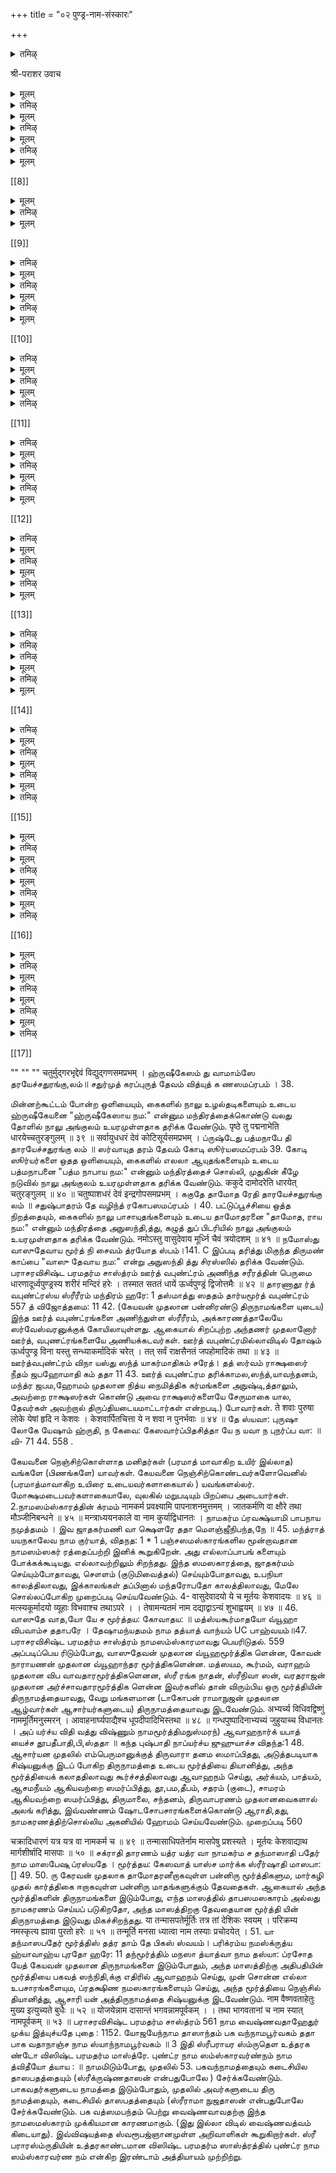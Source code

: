 +++
title = "०२ पुण्ड्र-नाम-संस्कारः"

+++

<details><summary>तमिऴ्</summary>

2-வது அத்தியாயம்
புண்ட்ரஸம்ஸ்காரத்தின் க்ரமம்
</details>

श्री-पराशर उवाच

<details><summary>मूलम्</summary>

अतः परं प्रवक्ष्यामि पुण्ड्र-धारणमम् उत्तमम्।  
यस्य धारण-मात्रेण सर्व-तीर्थ-फलं लभेत् ॥ १ ॥  
</details>

<details><summary>तमिऴ्</summary>

தாபஸம்ஸ்காரத்தை நிரூபித்தபின்பு, மிகச்சிறந்த புண்டரத ரணமாகிற ஸம்ஸ்காரம் பற்றிக் கூறுகிறேன். இந்த ஸம்ஸ்காரம் பெற்றவன், கங்கை முதலான எல்லாத் தீர்த்தங்களிலும் நீராடியதாலுண்டாகும பலனைப்பெறு
வான்.
</details>

<details><summary>मूलम्</summary>

पूर्वाह्णे पूर्ववत् स्नात्वा सम्पूज्य मधु-सूदनम्।  
शिष्यं स्नातम् अलङ्कृत्य पुण्ड्र-धारणम् आदिशेत् ॥ २ ॥
</details>

<details><summary>तमिऴ्</summary>

முதல் அத்தியாயத்தில் சொல்லியதுபோல் காலையில் நீராடி எம்பெருமானை ஆராதி,த்து, நீராடியவனாய், நல்ல வஸ்த்ரம் ஆபரணங்கள் முதலானவற்றால் அலங்கரிக்கப் பெற்றவனாயுள்ள சிஷ்யனைப் புண்ட்ரஸம்ஸ்காரம் பெற்றுக் கொள்ளும்படி நியமிக்கவேண்டியது.
</details>

<details><summary>मूलम्</summary>

स्थण्डिले सैकते वा ऽपि ह्य् उपलिप्य ततो गुरुः।  
द्वादशैतानि पुण्ड्राणि लिखेत् तस्मिन् यथा-क्रमम् ॥ ३ ॥
</details>

<details><summary>तमिऴ्</summary>

புல் பூண்டுகளில்லாத தரையிலாவது, மணற்பிரதேசத் திலாவது, கோமயத்தினால் (பசுஞ்சாணியினால்) மெழுகிய இடத்தில், கிழக்கு முதலான திழக்குகளில் முறையே
கேசவன் முதலான பனிரண்டு ஊர்த் வபுண்ட்ரங்களையும் எழுதவேண்டியது.
</details>

<details><summary>मूलम्</summary>

अष्ट-पुण्ड्राण्य् अष्ट-दिक्षु मध्ये चत्वारि विन्यसेत्।  
व्याहरन् सर्व-पुण्ड्रेषु केशवादीन् यथा-क्रमम् ॥ ४ ॥
</details>

[[8]]

<details><summary>मूलम्</summary>

आवाहनार्घ्य-पाद्यैश् च धूप-दीप-निवेदनैः।  
सम्पूज्याग्निं प्रतिष्ठाप्य होमं पूर्ववद् आचरेत्॥ ५ ॥  
पौरुषेण तु सूक्तेन केशवाद्यैश् च नामभिः।  
मूल-मन्त्रेण वै हुत्वा होम-शेषं समापयेत् ॥ ६ ॥  
</details>

<details><summary>तमिऴ्</summary>

அதில், கிழக்கு தென்கிழக்கு முதலான எட்டு திக்கு களில் எட்டு புண்ட்ரங்களையும், நடுவில் (விதி,க்குகளை
பராசரவிசிஷ்ட பரமதர்ம சாஸ்த்ரம்
545
நாலு
விட்டு) கிழக்கு முதலான நாலு திக்குகளில் புண்ட்ரங்களையும ஆகப் பனிரண்டு ஊர்த் வபுண்ட் ரங்களை எ ழுதி, அவற்றில் எழுதிய முறையிலேயே கேசவன் முதலாக தாமோதரனீறாகப் பனிரண்டு திருநாமங்களை ஆவாஹநம்பண்ணி, அவர்கள் திருநாமங்களைக்கொண்டே அர்க்யம்,பாத,யம், ஆசமநீயம,தூ,பம,தீபம் முதலி ஆராதி,த்து, பழம் முதலாகத் தாம்பூல் மீறாகக் கண்டருளப்பண்ணி, அதன்பின் முன் அத்யாயத் தில் சொன்னபடி அவரவர் க்ருஹ்ய ஸூத்ரததின்படி அக நிப்ரதிஷ்டை, பண்ணி,புருஷஸுக்த மந்திரங்களாலும், கேயவன் முதலான பன்னிருநாமங்களாலும், திருமந்திரத் தினாலும் ஹோமததை ஸமபூர்ணமாகச் செய்துமுடிக்க வேண்டும்.
யவைகளால்
</details>

<details><summary>मूलम्</summary>

प्रदक्षिणं ततः कुर्यान् नमस्कुर्याच् च भक्तितः।  
पुण्ड्राणि धारयेच् छिष्यम् आसीनं विनयान्वितम् ॥ ७ ॥  
नमस्कृत्य ततः शिष्यो गुरुं सर्व-गुणान्वितम्।  
तदा प्रभृति पुण्ड्राणि मृद्-आधार्याणि नित्यशः ॥ ८ ॥  
</details>

[[9]]

<details><summary>तमिऴ्</summary>

அதற்குப்பின், ஆசார்யன் பகதியுடன் அக்னிக்கு ப்ரதக்ஷிண நமஸகாரங்களைபபண்ணி, வணக்கத்துடன் தன் அருகில் உட்கார்ந்திருக்கும் சிஷ்யனுக்கு, மேலே சொல்லப்போகிற முறையில் ஊர்த்வபுண்ட்ரத ாரணம் செய்விக்கவேண்டியது. சிஷ்யனும், தனக்கு அறிவளித்த வனாய், ஆசார்யகு ணங்களனைத்தும நிறைந்தவனான குருவுக்கு தண்டன் ஸமர்பபித்து, அன்றுமுதல் வெள்ளை மண்ணால் ஊர்த் வபுண்ட ரங்களை தரிக்கக்கடவன்.
</details>

<details><summary>मूलम्</summary>

आदाय वैष्णवे क्षेत्रे मृत्तिकां विमलां शुभाम्। 
मूल-मन्त्रेणाभिमन्त्र्य चोर्ध्व-पुण्ड्राणि धारयेत् ॥ ९ ॥ 
ललाटादिषु चाङ्गेषु केशवादीन् यथा-क्रमम्।
</details>

<details><summary>तमिऴ्</summary>

அந்த மண்ணை எம்பெருமான் உகந்த திவ்யதே யங் களிலிருந்து எடுத்து, வெண்மையாய், ம்ருது வாய், மண முடையதாம்படி பக்குவம்செய்து, திருமந்திரத்தினால் அபி மந்த்ரணம் செய்து, நெற்றி முதலான அவயவங்களில் அதைக்கொண்டு ஊர்த்வபுண்ட்ரமாக தரித்து, அவை களில் கேயவன் முதலான பன்னிருமூர்த்திகளை முறையே ஆவாஹனம் செய்யவேண்டும்.
ஊர்த் வபுண்ட் ரலக்ஷணம்
</details>

<details><summary>मूलम्</summary>

द्व्य्-अङ्गुलं त्र्य्-अङ्गुलं वापि ह्य् अन्तरालं प्रकल्पयेत्॥ १० ॥  
पार्श्वम् अङ्गुल-मात्रं स्याद् ऊर्ध्व-पुण्ड्रस्य लक्षणम्।
</details>

<details><summary>तमिऴ्</summary>

டையில் இரண்டு அங்குலமாவது, மூன்றாங்குலமா வது இடைவெளிவிட்டு, இரு பக்கங்களிலும் ஒவ்வோரங் குலம் அகலமுடையதாய் தரிக்கப்பட்டது
ஊர்த்வ புணட்ரம் எனப்படும்.
</details>

<details><summary>मूलम्</summary>

> हरेः पादाकृतिं रम्यं सुपार्श्वं सुमनोहरम् ॥ ११ ॥  
नासिका-मूलम् आरभ्य ललाटान्तं च विन्यसेत् ।  
एवं सर्वाणि पुण्ड्राणि सच्-छिद्राण्य् एव कारयेत् ॥ १२ ॥  
</details>

[[10]]

<details><summary>तमिऴ्</summary>

பராசரவிசிஷ்ட பரமதர்ம சாஸ்த்ரம்
ஹரிபாதாக்ருதியாய்,
பக்கங்களை
547
அழகியதாய், ஒழுங்கான உடையதாய், நெஞ்சுக்கு மிகவினியதான ஊர்த்வபுண்டாரத்தை, நாஸிகா மூலம் என்று ஸாஸ்த்ர ஸித்தமான மூககின மூன்றாவது பாகத்தில் தொடங்கி, நெற்றிக்கட்டு வரையில அழகாக தரிக்கவேண்டும். இப்படியே மற்ற ஊர்த்வபுணட் ரங்களையும் இடைவெளி யுடையதாகவே தரிக்கவேண்டும்.
இடைவெளியில்லாத ஊர்த் வபுண்ட்ரத்துக்கு நிஷேதம் 
</details>

<details><summary>मूलम्</summary>

प्रमाण-हीनं बद्धाग्रम् अ-च्छिद्रं च विवर्जयेत्।  
अ-च्छिद्रम् ऊर्ध्व-पुण्ड्रं तु यः करोति विमूढ-धीः ॥ १३ ॥  
तेनैव हि धृतस् सम्यक् छुनः पादो न संशयः।  
तस्माच् छिद्रान्वितं पुण्ड्रं ब्राह्मणस् सततं धरेत् ॥ १४ ॥  
</details>

<details><summary>तमिऴ्</summary>

கீழ்ச்சொன்ன அளவுகளில் மாறுபட்டதாகவோ, இடைவெளியில்லாததாகவோ ஊர்த் வபுண்ட்ரத்தை தரிக்கக்கூடாது. இந்த லக்ஷண மறியாத அறிவிலி, இப்படித் தவறான முறையில் அதை தரித்தானாகில், அவன் நாயின் காலையே நன்கு தரித்துக் கொண்டவனாவான் என்பதில் ஐயமில்லை. ஆகையால், அந்தணன் எப்போதும் ஊர்த,வபுண்ட்ரத்தை முற்கூறிய படி இடைவெளி முதலான லக்ஷணங்கள் உடையதாகவே தரிக்கவேண்டும்.
வைதிககர்மங்களில் ஊர்த் வபுண்ட்ரத ாரணவிதி,
</details>

<details><summary>मूलम्</summary>

सन्ध्या-काले जपे होमे स्वाध्याये पितृ-तर्पणे ।  
श्राद्धे दाने च यज्ञे च धारयेद् ऊर्ध्व-पुण्ड्रकम् ॥ १५ ॥  
</details>

<details><summary>तमिऴ्</summary>

முக்காலங்களிலும் அனுஷ்டிக்க
ஸ்ராத்,த,ம,தாநம்,பாலனை
வேண்டிய ஸந்த்யாவந்தனத்தின்போதும், ஜபம், ஹோமம்,
தினந்தோறும்
வேததய்யநம
பிதருதர்ப்பணம்,
பாவகாலங்களில் செய்யவேண்டிய
</details>

[[11]]

<details><summary>तमिऴ्</summary>

உத்
தேரிததுச்செய்யும யாகம் முதலான நித்ய நைமித்திக காம்யகர்மங்களை, ஊர்த் வபுண்ட்ரமணிந்தபினபே
அநுஷ்டி, க்கவேண்டும்.
ஊர்த்,வபுண்ட்ரமில்லாமல் செய்யும் கர்மம்
பலமின்றியொழிகை
</details>

<details><summary>मूलम्</summary>

ऊर्ध्व-पुण्ड्रं तु विप्राणां सन्ध्यानुष्ठान-कर्मवत्।  
श्राद्ध-काले विशेषेण कर्ता भोक्ता च न त्यजेत् ॥ १६ ॥  
ऊर्ध्व-पुण्ड्र-विहीनस् तु कर्म यत् किञ्चिद् आचरेत्।  
तत्-सर्वं विफलं यायाद् इष्टापूर्तम् अपि द्वि-जाः ॥ १७ ॥  
</details>

<details><summary>तमिऴ्</summary>

அந்தணனுக்கு, ஸந்த யாவந்தனம்போலே ஊர்த்,வ புண்ட்ரத ாரணமும் மிகவும் அவஸ்யமானது. அதிலும், ஸ்ராத்,தகாலத்தில், ஸ்ராத்,த,த்தைச் செய்பவனும், அதில் புஜிக்கிறவனும், ஊர்த் வபுண்ட்ரத்தை விடாமல் தரிக்கவேண்டும். ஊர்த்,வபுண்ட்ரமில்லாதவன் செய்த நித்யநைமித்திகாதி,கர்மங்களும், யாகம் முதலான காம்ய கர்மங்களும், குளம்வெட்டுதல் முதலான புண்யகர்மங்களும்
பலமில்லாமற்போய்விடும்.
பராசரவிசிஷ்ட பரமதர்ம சாஸ்த்ரம்
ஊர்த் வபுண்ட்ரமற்ற ஸ்ரீரத்தைக் காணலாகாது
</details>

<details><summary>मूलम्</summary>

यच् छरीरं मनुष्याणां ऊर्ध्व-पुण्ड्र-विवर्जितम्।  
द्रष्टव्यं नैव तद्-गात्रं श्मशान-सदृशं हि तत् ॥ १८ ॥  
</details>

<details><summary>तमिऴ्</summary>

ஊர்த் வபுண்ட்ரமில்லாத ரீரீரம் சுடுகாட்டை ஒத்த தாகையாலே அதைப் பார்க்கவே கூடாது.
4
ஊர்த், வபுண்ட்ரதாரண பலம்
</details>

<details><summary>मूलम्</summary>

मृदम् आदाय कृष्णायास् तुलस्या मूल-सम्भवाम्।  
धारयेद् ऊर्ध्व-पुण्ड्राणि तस्याः फलम् अन्-अन्तकम् ॥ १९ ॥  
यत् तु दिव्यं हरेः क्षेत्रं मृदम् आदाय तत्र वै।  
धारयेद् ऊर्ध्व-पुण्ड्राणि त्रि-सन्ध्यासु द्वि-जोत्तमाः॥ २० ॥
</details>

[[12]]

<details><summary>तमिऴ्</summary>

அந்தணர் தலைவர்களே। க்ருஷ்ணதுளஸியின் வேர்ப் பற்றிலிருக்கும் மண்ணையாவது, கோயில, திருமலை, பெருமாள் கோயில், திருநாராயணபுரம் முதலான திவ்ய தேயங்களிலுள்ள மண்ணையாவது கொண்டு காலை, நண் பகல், மாலை ஆகிய மூன்று ஸந்த்,யாகாலங்களிலும் ஊர்த் வபுண்ட்ரத்தை தரிப்பவன் அநந்தமான பலனை அடைவான். 
மற்ற புண்ட்ரங்களை தரிப்பதின் பலன் 
</details>

<details><summary>मूलम्</summary>

अ-च्छिद्रम् ऊर्ध्व-पुण्ड्रं वा त्रि-पुण्ड्रं यस् तु धारयेत्।  
स जीवन्न् एव शूद्रत्वम् आशु गच्छत्य् अ-संशयम् ॥ २१ ॥ 
</details>

<details><summary>तमिऴ्</summary>

டைவெளியில்லாத ஊர்த வபுண்ட் ரத்தையோ, திரி (திர்யக்) புண்ட்ரத்தையோ தரிப்பவன் (அந்தணப்பிறப் புடையவனாயினும) இந்த ஜன்மத்திலேயே வைதிக கர்மங் களுக்குத் தகுதியற்றத்ரனாகிவிடுவான் என்பது உறுதி. 
த்ரிபுண்ட்ரதாரியோடு ஸஹவாஸம் கூடாது 
</details>

<details><summary>मूलम्</summary>

कपाल-देह-भस्मास्थि-शुक्ति-पाषाण-धारिणम् ।  
त्रि-पुण्ड्र-धारिणं विप्रं चण्डालम् इव संत्यजेत् ॥ २२ ॥ 
</details>

<details><summary>तमिऴ्</summary>

சங்கு, 
மண்டையோடு, பிணச்சாமபல், எலும்பு, சிவலிங்கக்கல் இவைகளையோ, த்ரிபுண்ட்ரத்தையோ தரிப்பவனை, சண்டாளனைப்போலே விலக்கவேண்டும். 
த்ரிபுண்ட்ரத,ாரியான அந்தணன் தேஸப் ரஷ்டம் செய்யத்தக்கவன்  
</details>

<details><summary>मूलम्</summary>

अग्नि-दं गर-दं चैव लिङ्ग-पाषाण-धारिणम् ।  
तिर्यक्-पुण्ड्र-धरं विप्रं राजा राष्ट्रात् प्रवासयेत् ॥ २३ ॥
</details>

[[13]]

<details><summary>तमिऴ्</summary>

வீட்டில் நெருப்பு வைப்பவன், உணவிலும் நீரிலும் விஷத்தைக் கலப்பவன், சிவலிங்கத்தை தரிப்பவன், திரிபுண்ட்ரத்தை தரிப்பவன் ஏனும் இத்தகைய அந்தணர் அரசன் தன் ராஜ்யத்திலிருந்து வெளியேற்ற 
களை 
வேண்டும். 
பராசரவிசிஷ்ட பரமதர்ம சாஸ்த்ரம் 
த்ரிபுண்ட்ரத,ரிக்கு கோஷ்டி,யில் நிஷேதம் 
</details>

<details><summary>तमिऴ्</summary>

तिर्यक्-पुण्ड्र-धरो विप्रः पङ्क्ति-मध्ये स्थितो यदि ।  
सा पङ्क्तिर् ब्रह्म-हत्यायां युज्यते नात्र संशयः ॥ २४ ॥  
तिर्यक्-पुण्ड्र-धरो विप्रो यत्र तिष्ठति दुर्मतिः । 
स देशः[[??]] पाप-संभूतिश् श्मशान-सदृशो भवेत् ॥ २५ ॥ 
</details>

<details><summary>तमिऴ्</summary>

திரிபுண்ட்ரதாரியான அந்தணனோடே ஒரு வரிசை யில நின்றவர்கள் அனைவரும் ப்ரஹ்மஹத்தி தோஷத்தை அடைவார்கள் என்பதில் ஐயமில்லை. தன் தர்மததை விட்டுத தீயறிவுடையவனாய் த்ரிபுண்ட்ரத்தை தரித்த அந்தணன் வாழும் தேயம பாபமுடையதாய், காட்டை ஒத்ததாகும். 
த்ரிபுண்ட்ரத ாரித் விஜனுக்கு தண்டானை 
</details>

<details><summary>मूलम्</summary>

ब्राह्मणः कुल-जो विद्वान् तिर्यक्-पुण्ड्र-धरो यदि ।  
तं गर्दभं समारोप्य राजा राष्ट्रात् प्रवासयेत् ॥ २६ ॥ 
</details>

<details><summary>तमिऴ्</summary>

நற்குலத்தில், கல்வியுடையவனாகப் பிறந்த அந்தண னும் திர்யக்புண்ட்ரத்தை தரித்தானாகில், அரசன், அவனைக் கழுதையின்மேல் ஏற்றி தோப் ரஷ்டம செய்யவேண்டும். 
</details>

<details><summary>मूलम्</summary>

तस्मात् तु ब्राह्मणो नित्यम् उर्ध्व-पुण्ड्रं हि धारयेत् ।  ऊर्ध्व-पुण्ड्रेण संसिद्धिं लभते नात्र संशयः ॥ २७ ॥ 
</details>

[[14]]
 
<details><summary>तमिऴ्</summary>

ஆகையால், ப்ராஹ்மணன் ஊர்த்வபுண்ட்ஓரத்தையே தரிக்கவேண்டும். அதனால எல்லா ஸித் தி யையும் அடை வான் என்பதில் ஐயமில்லை. 
ஊர்த் வபுண்ட் ரங்களின் ஸ்தாநமும்,அளவும், தேவதைகளும்  
</details>

<details><summary>मूलम्</summary>

ऊर्ध्व-पुण्ड्र-प्रमाणानि स्थानानि मुनि-सत्तमाः ।  
व्यूह-भेदेन नामानि वक्ष्यामि च पृथक् पृथक् ॥ २८ ॥ 
</details>

<details><summary>तमिऴ्</summary>

முனிவர்களே। இனி, ஊர்த்வபுண்ட்ரங்களின் அளவு களையும், இடங்களையும், அவைகளின் நாமங்களையும் தனித் தனியாகச் சொல்லுகிறேன். 
</details>

<details><summary>मूलम्</summary>

चतुस्-त्रि-द्व्य्-अङ्गुलं[[??]] वापि विस्तारं परिकल्पयेत् ॥ 
</details>

<details><summary>तमिऴ्</summary>

நாலு அங்குலமாவது, மூன்று அங்கு லமாவது, இரண்டு அங்குலமாவது, அவரவர் யரீரம், அந்தந்த இடங்களுக்குத் தக்கபடி உயரமுள்ளவையாக புண்ட்ரங்களை தரிக்கவேண்டும். 
</details>

<details><summary>मूलम्</summary>

ललाटे केशवायेति चतुर्-अङ्गुलम् आयतम् ॥ २९ ॥ 
चतुश्-चक्र-धरं देवं शुद्ध-जाम्बू-नद-प्रभम् [[??]]। 
</details>

<details><summary>तमिऴ्</summary>

நெற்றியில் நாலு அங்குலம் உயரமுள்ளதாக ஊர்த்வ புண்ட்ரத்தை தரித்து, அதில் - (நாலு கைகளில்) நாலு சககரங்களையுடையவனாய், அழுக்கற்ற தங்கமபோல் ஒளி யுள்ளவனான கேரவனை "கேயவாய நம:" என்னும் மந்தி ரத்தினால் ஆவாஹநம் செய்யவேண்டும். (இத்திருமண் காப்பிற்குக் கேயவன் என்றே பெயர். மற்ற திருமண் காப்புகளும் அவ்வவ்விடங்களில் ஆவாஹநம் செய்யப்படும் நாராயணன் முதலானாரின் பெயரையே உடையவை.) 
</details>

[[15]]

<details><summary>मूलम्</summary>

नाभौ नारायणायेति धारयेत् तु दशाङ्गुलम् ॥ ३० ॥ 
चतुश् शङ्ख-धरं देवं नील-जीमूत-सन्निभम् । 
</details>

<details><summary>तमिऴ्</summary>

கொப்பூழின் மேலே, நடு வயிற்றில், (நாலு கைகளில், நாலு ங்கங்களையும், நீலமேகம்போன்ற காந்தியையும் உடைய நாராயணனை "நாராயணாய நம:" என்னும் மந்தி ரத்தினால் பத்து அங்குலம் 
உயரமுள்ளதாக தரிக்க வேண்டும். 
</details>

<details><summary>मूलम्</summary>

हृदये माधवायेति न्यसेद् अष्टाङ्गुलं तथा ॥ ३१ ॥ 
चतुर्-गदा-धरं देवम् इन्दी-वर-दल-प्रभम् । 
</details>

<details><summary>तमिऴ्</summary>

மார்பில் - கருநெய்தல் போன்ற ஒளியையும், (கைகளில்) நாலு கதைகளையும் உடைய மாத,வனை "மாத,வாய நம:" என்னும் மந்திரத்தைச் சொல்லி, எட்டு அங்குலம் உயர முள்ளதாக தரிக்கவேண்டும். 
</details>

<details><summary>मूलम्</summary>

गोविन्दायेति कण्ठे च धारयेत् चतुर्-अङ्गुलम् ॥ ३२ ॥  
चतुर्-धनुर्-धरं देवं कोटि-चन्द्र-सम-प्रभम् । 
</details>

<details><summary>तमिऴ्</summary>

கோடி சந்திரர்களை ஒத்த ஒளியையும், கைகளில் நாலு வில்களையும் உடைய கோவிந்த னை "கோவிந்தாய நம:' என்னும மந்திரததினால் நாலு அங்குலம் உயரமுள்ள தாகக் கழுத்தில் தரிக்கவேண்டும். 
</details>

<details><summary>मूलम्</summary>

विष्णुं च दक्षिणे कुक्षौ धारयेत् तु दशाङ्गुलम् ॥ ३३ ॥  
चतुर्-हल-धरं देवं पद्म-किञ्जल्क-सन्निभम् [[??]] । 
</details>

<details><summary>तमिऴ्</summary>

சதுர்ஹலதரம் தேவம் பத் மகிஞ்சல்கஸந்நிப,ம் 
தாமரைப்பூவின் தாதுவைப்போன்ற நிறத்தையும், கைகளில் நாலு கலப்பைகளையும் உடைய ஸ்ரீவிஷ்ணுவை "ஸ்ரீவிஷ்ணவே TOLD:" என்னும மந்திரத்தைச்சொல்லி, பத்து அங்குலம் உயரமுள்ளதாக வயிற்றின் 
வலது பக்கத்தில் தரிக்கவேண்டும். 
</details>

[[16]]

<details><summary>मूलम्</summary>

मधु-सूदनं बाहु-मध्ये न्यसेद् अष्टाङ्गुलं तथा ॥ ३४ ॥ 
चतुर्-मुसल-भृद्-देवं[[??]] अरविन्दाभम् एव च ।
</details>

<details><summary>तमिऴ्</summary>

தாமரைப்பூவைப்போன்ற ஒளியையும், கைகளில் நாலு உலக்கைகளையும் உடைய மது,ஸூதனனை, "மது,ஸூத, நாய நம:" என்னும் மந்திரத்தை அநுஸந்தி,த்து, எட்டு அங்குலம் உயரமுள்ளதாக வலது புஜத்தில் தரிக்க வேண்டும்.
</details>

<details><summary>मूलम्</summary>

त्रि-विक्रमायेति चांसे[[??]] धारयेच् चतुर्-अङ्गुलम् ॥ ३५ ॥  
चतुः-खड्ग-धरं देवं ज्वलद् अग्नि-सम-प्रभम् ।
</details>

<details><summary>तमिऴ्</summary>

ஒளிவீசும் அக்னியை ஒத்த தேஜஸ்ஸையும், கை களில் நாலு கத்திகளையும் உடைய திரிவிக்கிரமனை "தரி விகரமாய நம:" என்னும் மந்திரத்தால் வலது தோளில் நாலு அங்குலம் உயரமுள்ளதாக தரிக்கவேண்டும்.
</details>

<details><summary>मूलम्</summary>

वामनं वाम-कुक्षौ तु धारयेत् तु दशाङ्गुलम् ॥ ३६ ॥  
चतुर्-वज्र-धरं देवं तरुणादित्य-सन्निभम् ।
</details>

<details><summary>तमिऴ्</summary>

இளஞ்சூரியன்
போன்ற ஒளியையும், கைகளில்
நாலு வஜ்ரங்களையும் உடைய வாமநனை "வாமநாய நம:' என்
னும மந்திரத்தினால் வயிற்றின் இடது புறத்தில் பத்து அங்குலம் உயரமுள்ளதாக தரிக்கவேண்டும்.
</details>

<details><summary>मूलम्</summary>

श्री-धरं बाहु-मध्ये तु न्यसेद् अष्टाङ्गुलं तथा ॥ ३७ ॥
पट्ट-सायुध-भृद्-देवं[[??]] पुण्डरीकाभम् एव च ।
</details>

<details><summary>तमिऴ्</summary>

புண்டரீகாப மேவ ச
வெண் தாமரையை ஒத்த ஒளியையும், கைகளில் நாலு பட்டஸம் என்னும் ஆயுதங்களையும் உடைய ஸ்ரீதரனை "ஸ்ரீதராய நம:' என்னும் மந்திரத்தைச் சொல்லி எட்டு அங்குலம் உயரமுள்ளதாக து புஜத்தில் தரிக்க வேண்டும்.
</details>

[[17]]

""
""
""
चतुर्मुद्गरभृद्देवं विद्युद्गणसमप्रभम् । 
ஹ்ருஷீகேஸம் து வாமாம்ஸே தரயேச்சதுரங்கு,லம்॥ சதுர்முத் கரப்புருத் தேவம் வித்யுத் க ணஸமப்ரபம் । 
38. 
 
மின்னற்கூட்டம் போன்ற ஒளியையும், கைகளில் 
நாலு உழல்தடிகளையும் உடைய 
ஹ்ருஷீகேயனை 
"ஹ்ருஷீகேஸாய நம:" என்னும மந்திரத்தைக்கொண்டு 
வலது தோளில் நாலு அங்குலம் உயரமுள்ளதாக தரிக்க வேண்டும். 
पृष्ठे तु पद्मनाभेति धारयेच्चतुरङ्गुलम् ॥ ३९ ॥ 
सर्वायुधधरं देवं कोटिसूर्यसमप्रभम् । 
ப்ருஷ்டேது பத்மநாபே தி தாரயேச்சதுரங்கு லம் ॥ ஸர்வாயுத தரம் தேவம் கோடி ஸூர்யஸமப்ரபம் 
39. 
கோடி ஸூர்யர்களை ஒதத ஒளியையும், கைகளில் எலலா ஆயுதங்களையும் உடைய பத்மநாபனை "பத்ம நாபாய நம:" என்னும் மந்திரத்தைச் சொல்லி, முதுகின் கீழே நடுவில் நாலு அங்குலம் உயரமுள்ளதாக தரிக்க வேண்டும். 
ककुदे दामोदरेति धारयेत् चतुरङ्गुलम् ॥ ४० ॥ चतुष्पाशधरं देवं इन्द्रगोपसमप्रभम् । 
ககுதே தாமோத ரேதி தாரயேச்சதுரங்கு லம் ॥ சதுஷ்பாதரம் தே வழிந்த் ரகோபஸமப்ரபம் । 
40. 
பட்டுப்பூச்சியை ஒத்த நிறத்தையும், கைகளில் நாலு பாசாயுதங்களையும் உடைய தாமோதரனை "தாமோத, ராய நம:" என்னும் மந்திரத்தை அநுஸந்தி,த்து, கழுத் துப் பிடரியில் நாலு அங்குலம் உயரமுள்ளதாக தரிக்க வேண்டும். 
नमोऽस्तु वासुदेवाय मूर्ध्नि चैवं त्रयोदशम् ॥ ४१ ॥ 
நமோஸ்து வாஸுதேவாய மூர்த் நி சைவம் த்ரயோத ஸ்பம்।141. 
C 
இப்படி தரித்து மிகுந்த திருமண் காப்பை "வாஸு தேவாய நம:" என்று அநுஸந்தி த்து சிரஸ்ஸில் தரிக்க வேண்டும். 
பராசரவிசிஷ்ட பரமதர்ம சாஸ்த்ரம் 
ஊர்த் வபுண்ட்ரம் அணிந்த சரீரத்தின் பெருமை 
धारणादूर्ध्वपुण्ड्रस्य शरीरं मन्दिरं हरेः । 
तस्मात सततं धायें ऊर्ध्वपुण्ड्रं द्विजोत्तमैः ॥ ४२ ॥ 
தாரணாதூ ர்த் வபுண்ட்ரஸ்ய ஸ்ரீரீரம் மந்திரம் ஹரே: 1 தஸ்மாத்து ஸததம் தார்யமூர்த் வபுண்ட்ரம் 
557 
த் விஜோத்தமை: 11 42. (கேயவன் முதலான பன்னிரண்டு திருநாமங்களை யுடைய) இந்த ஊர்த் வபுண்ட்ரங்களை அணிந்துள்ள ஸ்ரீரீரம், அக்காரணத்தாலேயே ஸர்வேஸ்வரனுக்குக் கோயிலாயுள்ளது. ஆகையால் சிறப்புற்ற அந்தணர் முதலானோர் ஊர்த், வபுணட்ரங்களையே அணியக்கடவர்கள். 
ஊர்த் வபுண்ட்ரமில்லாவிடில் தோஷம் 
ऊर्ध्वपुण्ड्र विना यस्तु सन्ध्याकर्मादिकं चरेत् । तत् सर्वं राक्षसैनतं जपहोमादिकं तथा ॥ ४३ ॥ 
ஊர்த்வபுண்ட்ரம் விநா யஸ்து ஸந்த் யாகர்மாதிகம் சரேத்। தத் ஸர்வம் ராக்ஷஸைர் நீதம் ஜபஹோமாதி கம் ததா 11 43. ஊர்த் வபுண்ட்ரம தரிக்காமல,ஸந்த்,யாவந்தனம், மந்த்ர ஜபம,ஹோமம் முதலான நித்ய நைமித்திக கர்மங்களை அநுஷ்டி,த்தாலும், அவற்றை ராக்ஷஸர்கள் கொண்டு அவை ராக்ஷஸர்களையே சேருமாகை யால, தேவர்கள் அவற்றால் திருப்தியடையமாட்டார்கள் என்றபடி.) 
போவார்கள். 
ते शवाः पुरुषा लोके येषां हृदि न केशवः । 
केशवार्पितचित्ता ये न शवा न पुनर्भवाः ॥ ४४ ॥ 
தே ஸ்யவா: புருஷா லோகே யேஷாம் ஹ்ருதி, ந கேவை: கேஸவார்ப்பிதசித்தா யே ந யவா ந புநர்ப்ப வா: ॥ 
வி- 71 
44. 
558 
. 
 
கேயவனை நெஞ்சிற்கொள்ளாத மனிதர்கள் (பரமாத் மாவாகிற உயிர் இல்லாத) வங்களே (பிணங்களே) யாவர்கள். கேயவனை நெஞ்சிற்கொண்டவர்களோவெனில் (பரமாத்மாவாகிற உயிரை உடையவர்களாகையால் ) யவங்களல்லர். மோக்ஷமடைபவர்களாகையாலே, வுலகில் மறுபடியும் பிறப்பை அடையார்கள். 
2.நாமஸம்ஸ்காரத்தின் க்ரமம் 
नामकर्म प्रवक्ष्यामि पापनाशनमुत्तमम् । 
जातकर्मणि वा क्षौरे तथा मौञ्जीनिबन्धने ॥ ४५ ॥ मन्त्राध्ययनकाले वा नाम कुर्याद्विधानतः । 
நாமகர்ம ப்ரவக்ஷ்யாமி பாபநாய நமுத்தமம் । 
இவ 
ஜாதகர்மணி வா க்ஷெளரே ததா மௌஞ்ஜீநிபந்த,நே ॥ 45. மந்த்ராத் யயநகாலேவ நாம குர்யாத், விதநத: 1 
* 
1 
பஞ்சஸமஸ்காரங்களில மூன்றாவதான நாமஸம்ஸகர் ரத்தைப்பற்றி இனிக் கூறுகிறேன். அது எல்லாப்பாபங் களையும் போக்கக்கூடியது. எல்லாவற்றிலும் சிறந்தது. இந்த ஸமஸகாரத்தை, ஜாதகர்மம் செய்யும்போதாவது, சௌளம் (குடுமிவைத்தல்) செய்யும்போதாவது, உபநியா காலத்திலாவது, இக்காலங்கள் தப்பினால் மந்தரோபதோ காலத்திலாவது, மேலே சொல்லப்போகிற முறைப்படி செய்யவேண்டும். 
4- 
वासुदेवादयो ये च मूर्तयः केशवादयः ॥ ४६ ॥ मत्स्यकूर्मादयो व्यूहाः विभवाश्च तथाऽपरे । 
। 
तेषामन्यतमं नाम दद्याद्वाऽन्यं शुभाह्वयम् ॥ ४७ ॥ 
46. 
வாஸுதே வாத,யோ யே ச மூர்த்தய: கோவாதய: ॥ மத்ஸ்யகூர்மாதயோ வ்யூஹா விபவாம்ச ததாபரே । தேஷாமந்யதமம் நாம தத்யாத் வாந்யம் UC பாஹ்வயம்॥47. 
பராசரவிசிஷ்ட பரமதர்ம சாஸ்த்ரம் 
நாமஸம்ஸ்காரமாவது பெயரிடுதல். 
559 
அப்படிப்பெய 
ரிடும்போது, வாஸுதேவன் முதலான வ்யூஹமூர்த்திக ளென்ன, கோவன் நாராயணன் முதலான வ்யூஹாந்தர மூர்த்திகளென்ன. மத்ஸயம, கூர்மம், வராஹம் முதலான விப வாவதாரமூர்த்திகளெனன, ஸ்ரீ ரங்க நாதன், ஸ்ரீநிவா ஸன், 
வரதராஜன் முதலான அர்ச்சாவதாரமூர்த்திக ளென்ன இவர்களில் தான் விரும்பிய ஒரு மூர்த்தியின் திருநாமத்தையாவது, வேறு மங்களமான (டாகோபன் ராமாநுஜன் முதலான ஆழ்வார்கள் ஆசார்யர்களுடைய) திருநாமத்தையாவது இடவேண்டும். 
अभ्यर्च्य विधिवद्विष्णुं नाममूर्तिमनुस्मरन् । आवाहनार्घ्यपाद्यैश्च धूपदीपादिभिस्तथा ॥ ४८ ॥ गन्धपुष्पादिनाभ्यच्यं जुहुयाच्च विधानतः । 
அப் யர்ச்ய விதி வத்து விஷ்ணும் நாமமூர்த்திமநுஸ்மரந்) ஆவாஹநார்க் யபாத் யைச்ச தூபதீபாதி,பி,ஸ்ததா ॥ கந்த புஷ்பாதி நாப்யர்ச்ய ஜுஹுயாச்ச விதந்த:1 
48. 
ஆசார்யன முதலில் எம்பெருமானுக்குத் திருவாரா தனம ஸமாப்பிதது, அடுத்தபடியாக சிஷ்யனுக்கு இடப் போகிற திருநாமத்தை உடைய மூர்த்தியை தியானித்து, அந்த மூர்த்தியைக் கலாததிலாவது கூர்ச்சத்திலாவது ஆவாஹநம் செய்து, அர்க்யம், பாத்யம், ஆசமநீயம் ஆகியவற்றை ஸமர்ப்பித்து, தூ,பம,தீபம், சதரம் (குடை), சாமரம் ஆகியவற்றை ஸமர்ப்பித்து, திருமாலை, சந்தனம், திருவாபரணம் முதலானவைகளால் அலங் கரித்து, இவ்வண்ணம் ஷோடசோபசாரங்களைக்கொண்டு ஆராதி,தது, நாமகரணத்திற்சொல்லிய அகனியில் ஹோமம் செய்யவேண்டும். 
முறைப்படி 
560 
 
चक्रादिधारणं यत्र यत्र वा नामकर्म च ॥ ४९ ॥ तन्मासाधिपतेर्नाम मासपेषु प्रशस्यते । 
मूर्तयः केशवाद्याथ मार्गशीर्षादि मासपाः ॥ ५० ॥ 
சக்ராதி தாரணம் யத்ர யத்ர வா நாமகர்ம ச தந்மாஸாதி பதேர் நாம மாஸபேஷு ப்ரஸ்யதே । மூர்த்தய: கேஸவாத் யாஸ்ச மார்க்க ஸ்ரீர்ஷாதி மாஸபா: [] 
49. 
50. 
ரு 
கேரவன் முதலாக தாமோதரனீறாகவுள்ள பன்னிரு மூர்த்திகளும, மார்கழி முதல் கார்த்திகை ஈறாகவுள்ள பன்னிரு மாதங்களுக்கும் தேவதைகள். ஆகையால் அந்த மூர்த்திகளின் திருநாமங்களை இடும்போது, எந்த மாஸத்தில் தாபஸமஸகாரம் அல்லது நாமகரணம் செய்யப் படுகிறதோ, அந்த மாஸத்திறகு தேவதையான மூர்த்தி யின் திருநாமத்தை இடுவது மிகச்சிறந்தது. 
या तन्मासपतेर्मूर्तिः तत्र तां देशिकः स्वयम् । परिक्रम्य नमस्कृत्य ह्यावा पुरतो हरेः ॥ ५१ ॥ तन्मूर्ति मनसा ध्यात्वा नाम तस्याः प्रचोदयेत् । 
51. 
யா தந்மாஸபதேர் மூர்த்திஸ் தத்ர தாம் தே பிகஸ் ஸ்வயம்। பரிக்ரம்ய நமஸ்க்ருத்ய ஹ்யாவாஹ்ய புரதோ ஹரே: 11 தந்மூர்த்திம் மநஸா த்யாத்வா நாம தஸ்யா: ப்ரசோத யேத் 
கேயவன் முதலான திருநாமங்களை இடும்போதும், அந்த மாஸத்திற்கு அதிபதியின் மூர்த்தியை பகவத் ஸந்நிதி,க்கு எதிரில் ஆவாஹநம் செய்து, முன் சொன்ன எல்லா உபசாரங்களையும, ப்ரதக்ஷிண நமஸகாரங்களையும் செய்து, அந்த மூர்த்தியை நெஞ்சில் தியானித்து, ஆசாரி யன் அத்திருநாமத்தை சிஷ்யனுக்கு இடவேண்டும். नाम वैष्णवताहेतुः मुख्य इत्युच्यते बुधैः ॥ ५२ ॥ 
योजयेन्नाम दासान्तं भगवन्नामपूर्वकम् । 
। 
तथा भागवतानां च नाम स्यात् नामपूर्वकम् ॥ ५३ ॥ 
பராசரவிசிஷ்ட பரமதர்ம சாஸ்த்ரம் 
561 
நாம வைஷ்ணவதாஹேதுர் முக்ய இத்யுச்யதே புதை : 1152. யோஜயேந்நாம தாஸாந்தம் பக வந்நாமபூர்வகம் 
ததா பாக வதாநாஞ்ச நாம ஸ்யாந்நாமபூர்வகம் ॥ 
3 
இதி ஸ்ரீபராயர ஸ்ம்ருதெள உத்தரக ண்டோ 
விஸிஷ்ட பரமதர்ம மாஸ்த்ரே. 
புண்ட்ர நாம ஸம்ஸ்காரவர்ண்நம் நாம த்விதீயோ த்யாய : ॥ 
நாமமிடும்போது, முதலில் 
53. 
பகவந்நாமத்தையும் 
கடைசியில தாஸபதத்தையும் (ஸ்ரீக்ருஷ்ணதாஸன் என்பதுபோலே ) சேர்க்கவேண்டும். பாகவதர்களுடைய நாமத்தை இடும்போதும், முதலில் அவர்களுடைய திரு நாமத்தையும், கடைசியில் தாஸபதத்தையும் (ஸ்ரீராமா நுஜதாஸன் என்பதுபோலே சேர்க்கவேண்டும். பக வத்ஸமபந்தம் பெற்று வைஷ்ணவாவதற்கு இந்த நாமஸமஸ்காரம் முக்கியமான காரணமாகும். (இது இல்லா விடில் வைஷ்ணவத்வம் கிடையாது). இவ்விஷயத்தை ஸ்வரூபஜ்ஞானமுள்ள அறிவாளிகள் கூறுகிறார்கள். 
ஸ்ரீ பராரஸ்ம்ருதியின் உத்தரகாண்டமான 
விஸிஷ்ட பரமதர்ம ஸாஸ்த்ரத்தில் புண்ட்ர நாம ஸம்ஸ்காரவர்ண நம் என்கிற இரண்டாம் அத்தியாயம் முற்றிற்று. 

